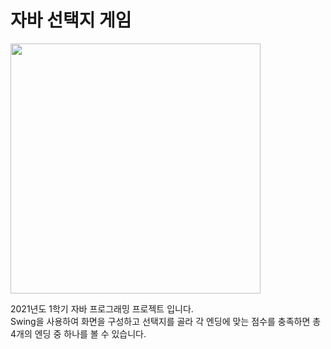 # <strong>자바 선택지 게임</strong>

<img src="https://user-images.githubusercontent.com/87406514/177918199-c068b69e-999d-45ea-8e5e-ab6308666afa.png" width="400"/>

2021년도 1학기 자바 프로그래밍 프로젝트 입니다. <br>
Swing을 사용하여 화면을 구성하고 선택지를 골라 각 엔딩에 맞는 점수를 충족하면 총 4개의 엔딩 중 하나를 볼 수 있습니다.<br>